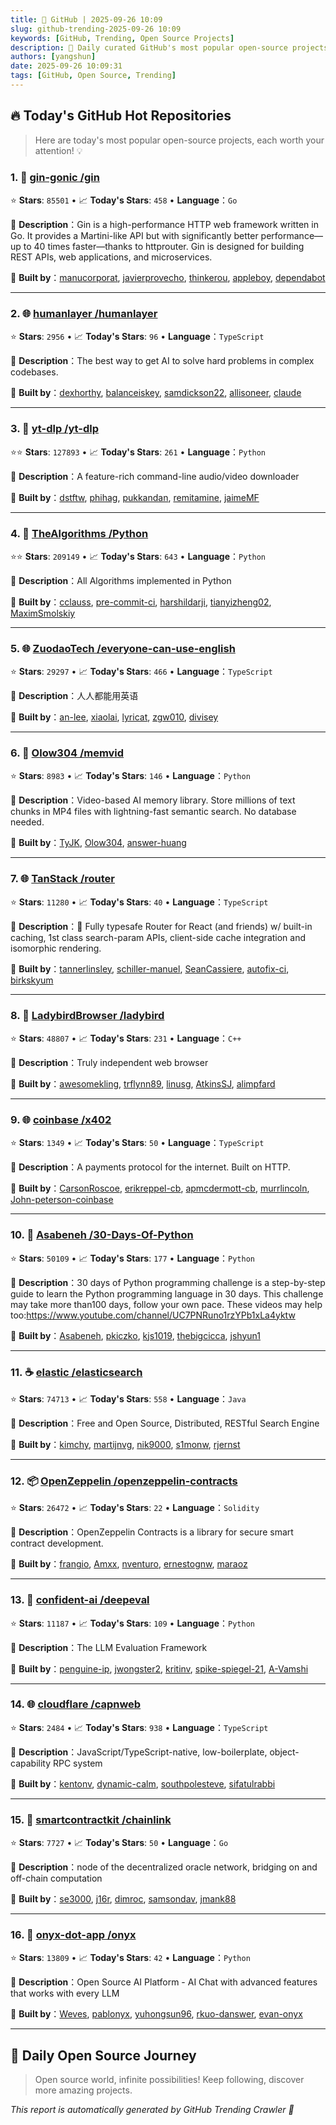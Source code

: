 ```yaml
---
title: 🚀 GitHub | 2025-09-26 10:09
slug: github-trending-2025-09-26 10:09
keywords: [GitHub, Trending, Open Source Projects]
description: 🌟 Daily curated GitHub's most popular open-source projects to help you stay on the pulse of technology!
authors: [yangshun]
date: 2025-09-26 10:09:31
tags: [GitHub, Open Source, Trending]
---
```


## 🔥 Today's GitHub Hot Repositories

> Here are today's most popular open-source projects, each worth your attention! 💡

### 1. 🚦 [gin-gonic /gin](https://github.com/gin-gonic/gin)

⭐ **Stars**: `85501`   •   📈 **Today's Stars**: `458`   •   **Language**：`Go`

📝 **Description**：Gin is a high-performance HTTP web framework written in Go. It provides a Martini-like API but with significantly better performance—up to 40 times faster—thanks to httprouter. Gin is designed for building REST APIs, web applications, and microservices.

🤝 **Built by**：[manucorporat](https://github.com/manucorporat), [javierprovecho](https://github.com/javierprovecho), [thinkerou](https://github.com/thinkerou), [appleboy](https://github.com/appleboy), [dependabot](https://github.com/dependabot)

---

### 2. 🌐 [humanlayer /humanlayer](https://github.com/humanlayer/humanlayer)

⭐ **Stars**: `2956`   •   📈 **Today's Stars**: `96`   •   **Language**：`TypeScript`

📝 **Description**：The best way to get AI to solve hard problems in complex codebases.

🤝 **Built by**：[dexhorthy](https://github.com/dexhorthy), [balanceiskey](https://github.com/balanceiskey), [samdickson22](https://github.com/samdickson22), [allisoneer](https://github.com/allisoneer), [claude](https://github.com/claude)

---

### 3. 🐍 [yt-dlp /yt-dlp](https://github.com/yt-dlp/yt-dlp)

⭐⭐ **Stars**: `127893`   •   📈 **Today's Stars**: `261`   •   **Language**：`Python`

📝 **Description**：A feature-rich command-line audio/video downloader

🤝 **Built by**：[dstftw](https://github.com/dstftw), [phihag](https://github.com/phihag), [pukkandan](https://github.com/pukkandan), [remitamine](https://github.com/remitamine), [jaimeMF](https://github.com/jaimeMF)

---

### 4. 🐍 [TheAlgorithms /Python](https://github.com/TheAlgorithms/Python)

⭐⭐ **Stars**: `209149`   •   📈 **Today's Stars**: `643`   •   **Language**：`Python`

📝 **Description**：All Algorithms implemented in Python

🤝 **Built by**：[cclauss](https://github.com/cclauss), [pre-commit-ci](https://github.com/pre-commit-ci), [harshildarji](https://github.com/harshildarji), [tianyizheng02](https://github.com/tianyizheng02), [MaximSmolskiy](https://github.com/MaximSmolskiy)

---

### 5. 🌐 [ZuodaoTech /everyone-can-use-english](https://github.com/ZuodaoTech/everyone-can-use-english)

⭐ **Stars**: `29297`   •   📈 **Today's Stars**: `466`   •   **Language**：`TypeScript`

📝 **Description**：人人都能用英语

🤝 **Built by**：[an-lee](https://github.com/an-lee), [xiaolai](https://github.com/xiaolai), [lyricat](https://github.com/lyricat), [zgw010](https://github.com/zgw010), [divisey](https://github.com/divisey)

---

### 6. 🐍 [Olow304 /memvid](https://github.com/Olow304/memvid)

⭐ **Stars**: `8983`   •   📈 **Today's Stars**: `146`   •   **Language**：`Python`

📝 **Description**：Video-based AI memory library. Store millions of text chunks in MP4 files with lightning-fast semantic search. No database needed.

🤝 **Built by**：[TyJK](https://github.com/TyJK), [Olow304](https://github.com/Olow304), [answer-huang](https://github.com/answer-huang)

---

### 7. 🌐 [TanStack /router](https://github.com/TanStack/router)

⭐ **Stars**: `11280`   •   📈 **Today's Stars**: `40`   •   **Language**：`TypeScript`

📝 **Description**：🤖 Fully typesafe Router for React (and friends) w/ built-in caching, 1st class search-param APIs, client-side cache integration and isomorphic rendering.

🤝 **Built by**：[tannerlinsley](https://github.com/tannerlinsley), [schiller-manuel](https://github.com/schiller-manuel), [SeanCassiere](https://github.com/SeanCassiere), [autofix-ci](https://github.com/autofix-ci), [birkskyum](https://github.com/birkskyum)

---

### 8. 🔧 [LadybirdBrowser /ladybird](https://github.com/LadybirdBrowser/ladybird)

⭐ **Stars**: `48807`   •   📈 **Today's Stars**: `231`   •   **Language**：`C++`

📝 **Description**：Truly independent web browser

🤝 **Built by**：[awesomekling](https://github.com/awesomekling), [trflynn89](https://github.com/trflynn89), [linusg](https://github.com/linusg), [AtkinsSJ](https://github.com/AtkinsSJ), [alimpfard](https://github.com/alimpfard)

---

### 9. 🌐 [coinbase /x402](https://github.com/coinbase/x402)

⭐ **Stars**: `1349`   •   📈 **Today's Stars**: `50`   •   **Language**：`TypeScript`

📝 **Description**：A payments protocol for the internet. Built on HTTP.

🤝 **Built by**：[CarsonRoscoe](https://github.com/CarsonRoscoe), [erikreppel-cb](https://github.com/erikreppel-cb), [apmcdermott-cb](https://github.com/apmcdermott-cb), [murrlincoln](https://github.com/murrlincoln), [John-peterson-coinbase](https://github.com/John-peterson-coinbase)

---

### 10. 🐍 [Asabeneh /30-Days-Of-Python](https://github.com/Asabeneh/30-Days-Of-Python)

⭐ **Stars**: `50109`   •   📈 **Today's Stars**: `177`   •   **Language**：`Python`

📝 **Description**：30 days of Python programming challenge is a step-by-step guide to learn the Python programming language in 30 days. This challenge may take more than100 days, follow your own pace. These videos may help too:https://www.youtube.com/channel/UC7PNRuno1rzYPb1xLa4yktw

🤝 **Built by**：[Asabeneh](https://github.com/Asabeneh), [pkiczko](https://github.com/pkiczko), [kjs1019](https://github.com/kjs1019), [thebigcicca](https://github.com/thebigcicca), [jshyun1](https://github.com/jshyun1)

---

### 11. ☕ [elastic /elasticsearch](https://github.com/elastic/elasticsearch)

⭐ **Stars**: `74713`   •   📈 **Today's Stars**: `558`   •   **Language**：`Java`

📝 **Description**：Free and Open Source, Distributed, RESTful Search Engine

🤝 **Built by**：[kimchy](https://github.com/kimchy), [martijnvg](https://github.com/martijnvg), [nik9000](https://github.com/nik9000), [s1monw](https://github.com/s1monw), [rjernst](https://github.com/rjernst)

---

### 12. 📦 [OpenZeppelin /openzeppelin-contracts](https://github.com/OpenZeppelin/openzeppelin-contracts)

⭐ **Stars**: `26472`   •   📈 **Today's Stars**: `22`   •   **Language**：`Solidity`

📝 **Description**：OpenZeppelin Contracts is a library for secure smart contract development.

🤝 **Built by**：[frangio](https://github.com/frangio), [Amxx](https://github.com/Amxx), [nventuro](https://github.com/nventuro), [ernestognw](https://github.com/ernestognw), [maraoz](https://github.com/maraoz)

---

### 13. 🐍 [confident-ai /deepeval](https://github.com/confident-ai/deepeval)

⭐ **Stars**: `11187`   •   📈 **Today's Stars**: `109`   •   **Language**：`Python`

📝 **Description**：The LLM Evaluation Framework

🤝 **Built by**：[penguine-ip](https://github.com/penguine-ip), [jwongster2](https://github.com/jwongster2), [kritinv](https://github.com/kritinv), [spike-spiegel-21](https://github.com/spike-spiegel-21), [A-Vamshi](https://github.com/A-Vamshi)

---

### 14. 🌐 [cloudflare /capnweb](https://github.com/cloudflare/capnweb)

⭐ **Stars**: `2484`   •   📈 **Today's Stars**: `938`   •   **Language**：`TypeScript`

📝 **Description**：JavaScript/TypeScript-native, low-boilerplate, object-capability RPC system

🤝 **Built by**：[kentonv](https://github.com/kentonv), [dynamic-calm](https://github.com/dynamic-calm), [southpolesteve](https://github.com/southpolesteve), [sifatulrabbi](https://github.com/sifatulrabbi)

---

### 15. 🚦 [smartcontractkit /chainlink](https://github.com/smartcontractkit/chainlink)

⭐ **Stars**: `7727`   •   📈 **Today's Stars**: `50`   •   **Language**：`Go`

📝 **Description**：node of the decentralized oracle network, bridging on and off-chain computation

🤝 **Built by**：[se3000](https://github.com/se3000), [j16r](https://github.com/j16r), [dimroc](https://github.com/dimroc), [samsondav](https://github.com/samsondav), [jmank88](https://github.com/jmank88)

---

### 16. 🐍 [onyx-dot-app /onyx](https://github.com/onyx-dot-app/onyx)

⭐ **Stars**: `13809`   •   📈 **Today's Stars**: `42`   •   **Language**：`Python`

📝 **Description**：Open Source AI Platform - AI Chat with advanced features that works with every LLM

🤝 **Built by**：[Weves](https://github.com/Weves), [pablonyx](https://github.com/pablonyx), [yuhongsun96](https://github.com/yuhongsun96), [rkuo-danswer](https://github.com/rkuo-danswer), [evan-onyx](https://github.com/evan-onyx)

---

## 🌈 Daily Open Source Journey

> Open source world, infinite possibilities! Keep following, discover more amazing projects.

*This report is automatically generated by GitHub Trending Crawler 🤖*
